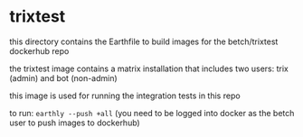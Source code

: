 # trixtest

this directory contains the Earthfile to build images for the betch/trixtest dockerhub repo

the trixtest image contains a matrix installation that includes two users: trix (admin) and bot (non-admin)

this image is used for running the integration tests in this repo

to run: `earthly --push +all`
(you need to be logged into docker as the betch user to push images to dockerhub)
